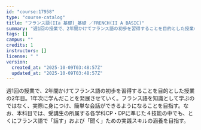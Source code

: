 ```yaml
---
id: "course:17958"
type: "course-catalog"
title: "フランス語(IIa 基礎)_基礎 ／FRENCH(II A BASIC)"
summary: "週1回の授業で、2年間かけてフランス語の初歩を習得することを目的とした授業の2年目。1年次に学んだことを発展させていく。フランス語を知識として学ぶのではなく、実際に身につけ、簡単な会話ができるようになることを目指す。なお、本科目では、受講生…"
tags: []
campus: ""
credits: 1
instructors: []
license: " "
version:
  created_at: "2025-10-09T03:48:57Z"
  updated_at: "2025-10-09T03:48:57Z"
---
```


週1回の授業で、2年間かけてフランス語の初歩を習得することを目的とした授業の2年目。1年次に学んだことを発展させていく。フランス語を知識として学ぶのではなく、実際に身につけ、簡単な会話ができるようになることを目指す。なお、本科目では、受講生の所属する各学科CP・DPに準じた４技能の中でも、とくにフランス語で「話す」および「聞く」ための実践スキルの涵養を目指す。
